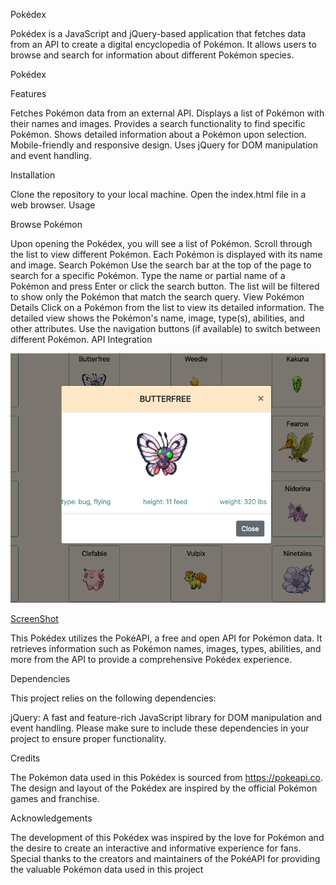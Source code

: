 Pokédex

Pokédex is a JavaScript and jQuery-based application that fetches data from an API to create a digital encyclopedia of Pokémon. It allows users to browse and search for information about different Pokémon species.

Pokédex

Features

Fetches Pokémon data from an external API.
Displays a list of Pokémon with their names and images. 
Provides a search functionality to find specific Pokémon.
Shows detailed information about a Pokémon upon selection.
Mobile-friendly and responsive design.
Uses jQuery for DOM manipulation and event handling.

Installation

Clone the repository to your local machine.
Open the index.html file in a web browser.
Usage

Browse Pokémon

Upon opening the Pokédex, you will see a list of Pokémon.
Scroll through the list to view different Pokémon.
Each Pokémon is displayed with its name and image.
Search Pokémon
Use the search bar at the top of the page to search for a specific Pokémon.
Type the name or partial name of a Pokémon and press Enter or click the search button.
The list will be filtered to show only the Pokémon that match the search query.
View Pokémon Details
Click on a Pokémon from the list to view its detailed information.
The detailed view shows the Pokémon's name, image, type(s), abilities, and other attributes.
Use the navigation buttons (if available) to switch between different Pokémon.
API Integration


![ScreenShot](https://github.com/FabiMi/Pokedex2/blob/main/img/Screenshot%202023-07-19%20at%2016.57.48.png)

[ScreenShot](https://github.com/FabiMi/Pokedex2/blob/main/img/Screenshot%202023-07-19%20at%2016.57.35.png)





This Pokédex utilizes the PokéAPI, a free and open API for Pokémon data. It retrieves information such as Pokémon names, images, types, abilities, and more from the API to provide a comprehensive Pokédex experience.

Dependencies

This project relies on the following dependencies:

jQuery: A fast and feature-rich JavaScript library for DOM manipulation and event handling.
Please make sure to include these dependencies in your project to ensure proper functionality.

Credits

The Pokémon data used in this Pokédex is sourced from https://pokeapi.co.  
The design and layout of the Pokédex are inspired by the official Pokémon games and franchise.


Acknowledgements

The development of this Pokédex was inspired by the love for Pokémon and the desire to create an interactive and informative experience for fans.
Special thanks to the creators and maintainers of the PokéAPI for providing the valuable Pokémon data used in this project
